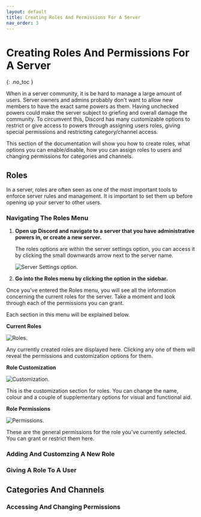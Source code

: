 ```yaml
---
layout: default
title: Creating Roles And Permissions For A Server
nav_order: 3
---
```


# Creating Roles And Permissions For A Server
{: .no_toc }

When in a server community, it is be hard to manage a large amount of users. Server owners and admins probably don't want to allow new members to have the exact same powers as them. Having unchecked powers could make the server subject to griefing and overall damage the community. To circumvent this, Discord has many customizable options to restrict or give access to powers through assigning users roles, giving special permissions and restricting category/channel access.

This section of the documentation will show you how to create roles, what options you can enable/disable, how you can assign roles to users and changing permissions for categories and channels.

## Roles

In a server, roles are often seen as one of the most important tools to enforce server rules and management. It is important to set them up before opening up your server to other users.  

### Navigating The Roles Menu

1. **Open up Discord and navigate to a server that you have administrative powers in, or create a new server.**

    The roles options are within the server settings option, you can access it by clicking the small downwards arrow next to the server name. 

    <img src="https://kaydens.ca/user-docs-discord/assets/images/server_settings.PNG" alt="Server Settings option."/>

2. **Go into the Roles menu by clicking the option in the sidebar.**

Once you've entered the Roles menu, you will see all the information concerning the current roles for the server. Take a moment and look through each of the permissions you can grant. 

Each section in this menu will be explained below.

**Current Roles**

<img src="https://kaydens.ca/user-docs-discord/assets/images/roles_menu_roles.PNG" alt="Roles."/>

Any currently created roles are displayed here. Clicking any one of them will reveal the permissions and customization options for them.

**Role Customization**

<img src="https://kaydens.ca/user-docs-discord/assets/images/roles_menu_customization.PNG" alt="Customization."/>

This is the customization section for roles. You can change the name, colour and a couple of supplementary options for visual and functional aid.

**Role Permissions**

<img src="https://kaydens.ca/user-docs-discord/assets/images/roles_menu_permissions.PNG" alt="Permissions."/>

These are the general permissions for the role you've currently selected. You can grant or restrict them here.

### Adding And Customzing A New Role 



### Giving A Role To A User 

## Categories And Channels

### Accessing And Changing Permissions